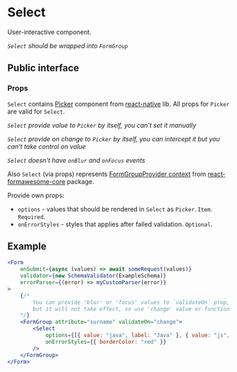# Select

User-interactive component.

*`Select` should be wrapped into `FormGroup`*

## Public interface

### Props

`Select` contains [Picker](https://facebook.github.io/react-native/docs/picker) component from [react-native](https://github.com/facebook/react-native) lib. All props for `Picker` are valid for `Select`.

*`Select` provide value to `Picker` by itself, you can't set it manually*

*`Select` provide on change to `Picker` by itself, you can intercept it but you can't take control on value*

*`Select` doesn't have `onBlur` and `onFocus` events*


Also `Select` (via props) represents [FormGroupProvider context](https://github.com/MAKARD/react-formawesome-core/blob/master/docs/FormGroupProvider.md#context) from [react-formawesome-core](https://github.com/MAKARD/react-formawesome-core) package.

Provide own props:
 - `options` - values that should be rendered in `Select` as `Picker.Item`. `Required`.
 - `onErrorStyles` - styles that applies after failed validation. `Optional`.

## Example

```jsx
<Form 
    onSubmit={async (values) => await someRequest(values)}
    validator={new SchemaValidator(ExampleSchema)}
    errorParser={(error) => myCustomParser(error)}
>
    {/* 
        You can provide 'blur' or 'focus' values to `validateOn` prop,
        but it will not take effect, so use 'change' value or function
    */}
    <FormGroup attribute="surname" validateOn="change">
        <Select
            options={[{ value: "java", label: "Java" }, { value: "js", label: "JavaScript" }]}
            onErrorStyles={{ borderColor: "red" }}
        />
    </FormGroup>
</Form>
```
